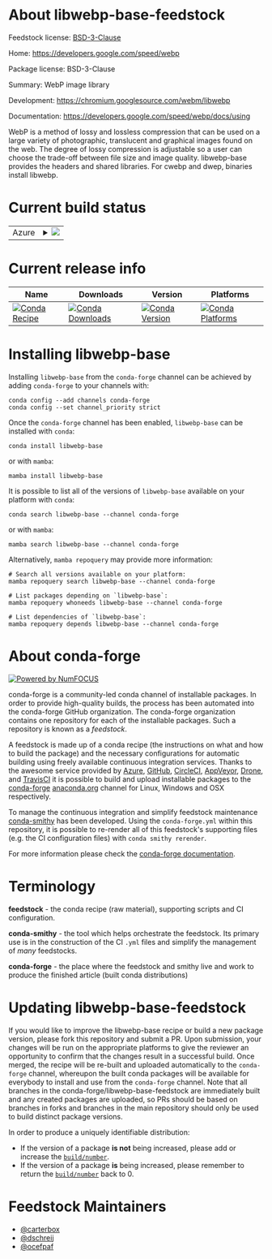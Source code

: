 About libwebp-base-feedstock
============================

Feedstock license: [BSD-3-Clause](https://github.com/conda-forge/libwebp-base-feedstock/blob/main/LICENSE.txt)

Home: https://developers.google.com/speed/webp

Package license: BSD-3-Clause

Summary: WebP image library

Development: https://chromium.googlesource.com/webm/libwebp

Documentation: https://developers.google.com/speed/webp/docs/using

WebP is a method of lossy and lossless compression that can be used on a large variety of photographic, translucent and graphical images found on the web. The degree of lossy compression is adjustable so a user can choose the trade-off between file size and image quality. libwebp-base provides the headers and shared libraries. For cwebp and dwep, binaries install libwebp.


Current build status
====================


<table>
    
  <tr>
    <td>Azure</td>
    <td>
      <details>
        <summary>
          <a href="https://dev.azure.com/conda-forge/feedstock-builds/_build/latest?definitionId=9325&branchName=main">
            <img src="https://dev.azure.com/conda-forge/feedstock-builds/_apis/build/status/libwebp-base-feedstock?branchName=main">
          </a>
        </summary>
        <table>
          <thead><tr><th>Variant</th><th>Status</th></tr></thead>
          <tbody><tr>
              <td>linux_64</td>
              <td>
                <a href="https://dev.azure.com/conda-forge/feedstock-builds/_build/latest?definitionId=9325&branchName=main">
                  <img src="https://dev.azure.com/conda-forge/feedstock-builds/_apis/build/status/libwebp-base-feedstock?branchName=main&jobName=linux&configuration=linux%20linux_64_" alt="variant">
                </a>
              </td>
            </tr><tr>
              <td>linux_aarch64</td>
              <td>
                <a href="https://dev.azure.com/conda-forge/feedstock-builds/_build/latest?definitionId=9325&branchName=main">
                  <img src="https://dev.azure.com/conda-forge/feedstock-builds/_apis/build/status/libwebp-base-feedstock?branchName=main&jobName=linux&configuration=linux%20linux_aarch64_" alt="variant">
                </a>
              </td>
            </tr><tr>
              <td>linux_ppc64le</td>
              <td>
                <a href="https://dev.azure.com/conda-forge/feedstock-builds/_build/latest?definitionId=9325&branchName=main">
                  <img src="https://dev.azure.com/conda-forge/feedstock-builds/_apis/build/status/libwebp-base-feedstock?branchName=main&jobName=linux&configuration=linux%20linux_ppc64le_" alt="variant">
                </a>
              </td>
            </tr><tr>
              <td>osx_64</td>
              <td>
                <a href="https://dev.azure.com/conda-forge/feedstock-builds/_build/latest?definitionId=9325&branchName=main">
                  <img src="https://dev.azure.com/conda-forge/feedstock-builds/_apis/build/status/libwebp-base-feedstock?branchName=main&jobName=osx&configuration=osx%20osx_64_" alt="variant">
                </a>
              </td>
            </tr><tr>
              <td>osx_arm64</td>
              <td>
                <a href="https://dev.azure.com/conda-forge/feedstock-builds/_build/latest?definitionId=9325&branchName=main">
                  <img src="https://dev.azure.com/conda-forge/feedstock-builds/_apis/build/status/libwebp-base-feedstock?branchName=main&jobName=osx&configuration=osx%20osx_arm64_" alt="variant">
                </a>
              </td>
            </tr><tr>
              <td>win_64</td>
              <td>
                <a href="https://dev.azure.com/conda-forge/feedstock-builds/_build/latest?definitionId=9325&branchName=main">
                  <img src="https://dev.azure.com/conda-forge/feedstock-builds/_apis/build/status/libwebp-base-feedstock?branchName=main&jobName=win&configuration=win%20win_64_" alt="variant">
                </a>
              </td>
            </tr>
          </tbody>
        </table>
      </details>
    </td>
  </tr>
</table>

Current release info
====================

| Name | Downloads | Version | Platforms |
| --- | --- | --- | --- |
| [![Conda Recipe](https://img.shields.io/badge/recipe-libwebp--base-green.svg)](https://anaconda.org/conda-forge/libwebp-base) | [![Conda Downloads](https://img.shields.io/conda/dn/conda-forge/libwebp-base.svg)](https://anaconda.org/conda-forge/libwebp-base) | [![Conda Version](https://img.shields.io/conda/vn/conda-forge/libwebp-base.svg)](https://anaconda.org/conda-forge/libwebp-base) | [![Conda Platforms](https://img.shields.io/conda/pn/conda-forge/libwebp-base.svg)](https://anaconda.org/conda-forge/libwebp-base) |

Installing libwebp-base
=======================

Installing `libwebp-base` from the `conda-forge` channel can be achieved by adding `conda-forge` to your channels with:

```
conda config --add channels conda-forge
conda config --set channel_priority strict
```

Once the `conda-forge` channel has been enabled, `libwebp-base` can be installed with `conda`:

```
conda install libwebp-base
```

or with `mamba`:

```
mamba install libwebp-base
```

It is possible to list all of the versions of `libwebp-base` available on your platform with `conda`:

```
conda search libwebp-base --channel conda-forge
```

or with `mamba`:

```
mamba search libwebp-base --channel conda-forge
```

Alternatively, `mamba repoquery` may provide more information:

```
# Search all versions available on your platform:
mamba repoquery search libwebp-base --channel conda-forge

# List packages depending on `libwebp-base`:
mamba repoquery whoneeds libwebp-base --channel conda-forge

# List dependencies of `libwebp-base`:
mamba repoquery depends libwebp-base --channel conda-forge
```


About conda-forge
=================

[![Powered by
NumFOCUS](https://img.shields.io/badge/powered%20by-NumFOCUS-orange.svg?style=flat&colorA=E1523D&colorB=007D8A)](https://numfocus.org)

conda-forge is a community-led conda channel of installable packages.
In order to provide high-quality builds, the process has been automated into the
conda-forge GitHub organization. The conda-forge organization contains one repository
for each of the installable packages. Such a repository is known as a *feedstock*.

A feedstock is made up of a conda recipe (the instructions on what and how to build
the package) and the necessary configurations for automatic building using freely
available continuous integration services. Thanks to the awesome service provided by
[Azure](https://azure.microsoft.com/en-us/services/devops/), [GitHub](https://github.com/),
[CircleCI](https://circleci.com/), [AppVeyor](https://www.appveyor.com/),
[Drone](https://cloud.drone.io/welcome), and [TravisCI](https://travis-ci.com/)
it is possible to build and upload installable packages to the
[conda-forge](https://anaconda.org/conda-forge) [anaconda.org](https://anaconda.org/)
channel for Linux, Windows and OSX respectively.

To manage the continuous integration and simplify feedstock maintenance
[conda-smithy](https://github.com/conda-forge/conda-smithy) has been developed.
Using the ``conda-forge.yml`` within this repository, it is possible to re-render all of
this feedstock's supporting files (e.g. the CI configuration files) with ``conda smithy rerender``.

For more information please check the [conda-forge documentation](https://conda-forge.org/docs/).

Terminology
===========

**feedstock** - the conda recipe (raw material), supporting scripts and CI configuration.

**conda-smithy** - the tool which helps orchestrate the feedstock.
                   Its primary use is in the construction of the CI ``.yml`` files
                   and simplify the management of *many* feedstocks.

**conda-forge** - the place where the feedstock and smithy live and work to
                  produce the finished article (built conda distributions)


Updating libwebp-base-feedstock
===============================

If you would like to improve the libwebp-base recipe or build a new
package version, please fork this repository and submit a PR. Upon submission,
your changes will be run on the appropriate platforms to give the reviewer an
opportunity to confirm that the changes result in a successful build. Once
merged, the recipe will be re-built and uploaded automatically to the
`conda-forge` channel, whereupon the built conda packages will be available for
everybody to install and use from the `conda-forge` channel.
Note that all branches in the conda-forge/libwebp-base-feedstock are
immediately built and any created packages are uploaded, so PRs should be based
on branches in forks and branches in the main repository should only be used to
build distinct package versions.

In order to produce a uniquely identifiable distribution:
 * If the version of a package **is not** being increased, please add or increase
   the [``build/number``](https://docs.conda.io/projects/conda-build/en/latest/resources/define-metadata.html#build-number-and-string).
 * If the version of a package **is** being increased, please remember to return
   the [``build/number``](https://docs.conda.io/projects/conda-build/en/latest/resources/define-metadata.html#build-number-and-string)
   back to 0.

Feedstock Maintainers
=====================

* [@carterbox](https://github.com/carterbox/)
* [@dschreij](https://github.com/dschreij/)
* [@ocefpaf](https://github.com/ocefpaf/)

